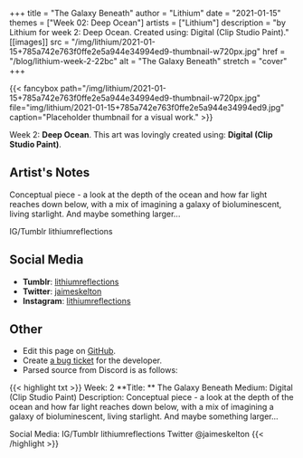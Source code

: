 +++
title =       "The Galaxy Beneath"
author =      "Lithium"
date =        "2021-01-15"
themes =      ["Week 02: Deep Ocean"]
artists =     ["Lithium"]
description = "by Lithium for week 2: Deep Ocean. Created using: Digital (Clip Studio Paint)."
[[images]]
              src = "/img/lithium/2021-01-15+785a742e763f0ffe2e5a944e34994ed9-thumbnail-w720px.jpg"
              href = "/blog/lithium-week-2-22bc"
              alt = "The Galaxy Beneath"
              stretch = "cover"
+++


{{< fancybox path="/img/lithium/2021-01-15+785a742e763f0ffe2e5a944e34994ed9-thumbnail-w720px.jpg" file="img/lithium/2021-01-15+785a742e763f0ffe2e5a944e34994ed9.jpg" caption="Placeholder thumbnail for a visual work." >}}


Week 2: **Deep Ocean**. This art was lovingly created using: **Digital (Clip Studio Paint)**.

## Artist's Notes

Conceptual piece - a look at the depth of the ocean and how far light reaches down below, with a mix of imagining a galaxy of bioluminescent, living starlight. And maybe something larger...

IG/Tumblr lithiumreflections

## Social Media

- **Tumblr**: <a href='https://lithiumreflections.tumblr.com' target='_blank'>lithiumreflections</a>
- **Twitter**: <a href='https://twitter.com/jaimeskelton' target='_blank'>jaimeskelton</a>
- **Instagram**: <a href='https://instagram.com/lithiumreflections' target='_blank'>lithiumreflections</a>

## Other

- Edit this page on [GitHub](https://github.com/teaminkling/web-refresh/edit/main/content/blog/lithium-week-2-22bc.md).
- Create [a bug ticket](https://github.com/teaminkling/web-refresh/issues/new?assignees=&labels=bug&template=problem-report.md&title=) for the developer.
- Parsed source from Discord is as follows:

{{< highlight txt >}}
Week: 2
**Title:  ** The Galaxy Beneath
Medium: Digital (Clip Studio Paint)
Description: Conceptual piece - a look at the depth of the ocean and how far light reaches down below, with a mix of imagining a galaxy of bioluminescent, living starlight. And maybe something larger...

Social Media: IG/Tumblr lithiumreflections Twitter @jaimeskelton
{{< /highlight >}}